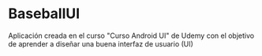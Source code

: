 # BaseballUI
Aplicación creada en el curso "Curso Android UI" de Udemy con el objetivo de aprender a diseñar una buena interfaz de usuario (UI)
